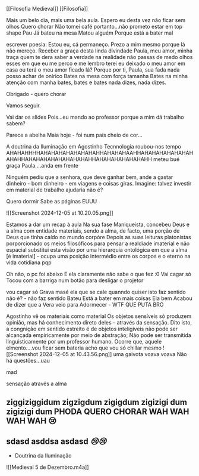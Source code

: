 [[Filosofia Medieval]]
[[Filosofia]]

Mais um belo dia, mais uma bela aula. Espero eu desta vez não ficar sem olhos
Quero chorar
Não tomei café portanto...não prometo estar em top shape
Pau
Já bateu na mesa
Matou alguém
Porque está a bater mal

escrever poesia:
Estou eu, cá
permaneço.
Prezo a mim mesmo
porque lá
não mereço.
Receber a graça 
desta linda divindade
Paula, meu amor, minha traça
quem te dera saber a verdade
na realidade
não passas de medo
olhos esses em que eu me perco
e me lembro
terei eu deixado o meu amor em casa
ou terá o meu amor ficado lá?
Porque por ti, Paula, sua fada
nada posso achar de onírico
Bates na mesa com força tamanha
Bates na minha atenção com manha
bates, bates e bates
nada dizes, nada dizes.



Obrigado - quero chorar

Vamos seguir. 

Vai dar os slides
Pois...eu mando ao professor porque a mim dá trabalho sabem?

Parece a abelha Maia hoje - foi num país cheio de cor...

A doutrina da Iluminação em Agostinho
Tecnnologia roubou-nos tempo
AHAHAHHHHAHAHAHAHAHAHAHAHHAHAHAHAAHHAHAHAHAHAHAHAHAHAHHAHAHAHAHAHAHAHAHAHHAHAHAHAHAHAHAHH
meteu bué graça Paula....anda em frente

Ninguém pediu que a senhora, que deve ganhar bem, ande a gastar dinheiro - bom dinheiro - em viagens e coisas giras. Imagine: talvez investir em material de trabalho ajudaria não é?

Quero dormir
Sabe as páginas
EUUU

![[Screenshot 2024-12-05 at 10.20.05.png]]


Estamos a dar um recap à aula
Na sua fase Maniqueista, concebeu Deus e a alma com entidade materiais, sendo a alma, de facto, uma porção de Deus que tinha caído no mundo corpóre
Depois as suas leituras platonistas porporcionado os meios filosóficos para pensar a realdiade imaterial e não espacial
substitui esta visão por uma hierarquia ontológica em que a alma [é imaterial] - ocupa uma posição intermédio entre os corpos e o eterno na vida cotidiana pqp

Oh não, o pc foi abaixo
E ela claramente não sabe o que fez :0
Vai cagar só
Tocou com a barriga num botão para desligar o projetor

vou cagar só
Grava masé
ela que se cale quanndo quiser
isto faz sentido não é? - não faz sentido
Bateu
Está a bater em mais coisas
Eia bem
Acabou de dizer que a Vera veio para Adormecer - WTF QUE PUTA BRO

Agostinho vê os materiais como material
Os objetos sensíveis só produzem opinião, mas há conhecimento direto deles - através da sensação. Dito isto, a congnição em sentido estreito é de objetos inteligíveis
não pode ser alcançada empiricamente por meio de abstração;
Não pode ser transmitida linguisticamente por um professor humano.
Ocorre que, aquele elmento....vou ficar sem bateria acho que vou só chillar mesmo
![[Screenshot 2024-12-05 at 10.43.56.png]]
uma gaivota
voava voava
Não há questões...uau

mad

sensação através a alma

ziggiziggidum zigzigdum zigigdum
zigizigi dum
zigizigi dum
PHODA
QUERO CHORAR WAH WAH WAH WAH
😢
--------
sdasd
asddsa
asdasd
___😢😢___
-- 
- Doutrina da Iluminação

![[Medieval 5 de Dezembro.m4a]]
